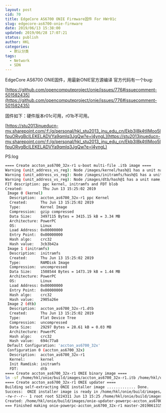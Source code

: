 ```yaml
---
layout: post
cid: 70
title: EdgeCore AS6700 ONIE Firmware固件 For HWr01c
slug: edgecore-as6700-onie-firmware
date: 2019/06/13 15:38:00
updated: 2019/06/28 17:07:21
status: publish
author: HKL
categories: 
  - 默认分类
tags: 
  - Network
  - SDN
---
```



EdgeCore AS6700 ONIE固件，用最新ONIE官方源编译
官方代码有一个bug:

[https://github.com/opencomputeproject/onie/issues/776#issuecomment-501582435](https://github.com/opencomputeproject/onie/issues/776#issuecomment-501582435)


固件如下：硬件版本r01c可用，r01b不可用。


<!--more-->


[https://stu2013jnueducn-my.sharepoint.com/:f:/g/personal/hkl_stu2013_jnu_edu_cn/Ekb3I8k4tIlMoo5lfpuORvgBcILEKELADVYa9qmlq3JgQw?e=l4yngL](https://stu2013jnueducn-my.sharepoint.com/:f:/g/personal/hkl_stu2013_jnu_edu_cn/Ekb3I8k4tIlMoo5lfpuORvgBcILEKELADVYa9qmlq3JgQw?e=l4yngL)

PS:log
```bash
==== Create accton_as6700_32x-r1 u-boot multi-file .itb image ====
Warning (unit_address_vs_reg): Node /images/kernel/hash@1 has a unit name, but no reg property
Warning (unit_address_vs_reg): Node /images/initramfs/hash@1 has a unit name, but no reg property
Warning (unit_address_vs_reg): Node /images/dtb/hash@1 has a unit name, but no reg property
FIT description: ppc kernel, initramfs and FDT blob
Created:         Thu Jun 13 15:25:02 2019
 Image 0 (kernel)
  Description:  accton_as6700_32x-r1 ppc Kernel
  Created:      Thu Jun 13 15:25:02 2019
  Type:         Kernel Image
  Compression:  gzip compressed
  Data Size:    3497115 Bytes = 3415.15 kB = 3.34 MB
  Architecture: PowerPC
  OS:           Linux
  Load Address: 0x00000000
  Entry Point:  0x00000000
  Hash algo:    crc32
  Hash value:   3cb3b42a
 Image 1 (initramfs)
  Description:  initramfs
  Created:      Thu Jun 13 15:25:02 2019
  Type:         RAMDisk Image
  Compression:  uncompressed
  Data Size:    1508544 Bytes = 1473.19 kB = 1.44 MB
  Architecture: PowerPC
  OS:           Linux
  Load Address: 0x00000000
  Entry Point:  0x00000000
  Hash algo:    crc32
  Hash value:   2905a26e
 Image 2 (dtb)
  Description:  accton_as6700_32x-r1.dtb
  Created:      Thu Jun 13 15:25:02 2019
  Type:         Flat Device Tree
  Compression:  uncompressed
  Data Size:    29297 Bytes = 28.61 kB = 0.03 MB
  Architecture: PowerPC
  Hash algo:    crc32
  Hash value:   694c77a8
 Default Configuration: 'accton_as6700_32x'
 Configuration 0 (accton_as6700_32x)
  Description:  accton_as6700_32x-r1
  Kernel:       kernel
  Init Ramdisk: initramfs
  FDT:          dtb
==== Create accton_as6700_32x-r1 ONIE binary image ====
ln -sf /home/hkl/onie/build/images/accton_as6700_32x-r1.itb /home/hkl/onie/build/accton_as6700_32x-r1/onie.itb
==== Create accton_as6700_32x-r1 ONIE updater ====
Building self-extracting ONIE installer image ............. Done.
Success:  ONIE installer image is ready in /home/hkl/onie/build/images/onie-updater-powerpc-accton_as6700_32x-r1:
-rw-r--r-- 1 root root 5224311 Jun 13 15:25 /home/hkl/onie/build/images/onie-updater-powerpc-accton_as6700_32x-r1
Created: /home/hkl/onie/build/images/onie-updater-powerpc-accton_as6700_32x-r1
=== Finished making onie-powerpc-accton_as6700_32x-r1 master-201906131520 ===
```